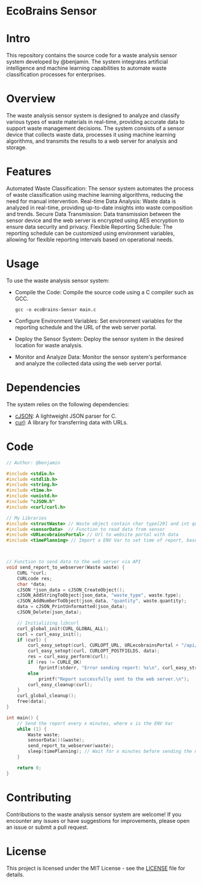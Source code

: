 # EcoBrains Sensor

# Intro
This repository contains the source code for a waste analysis sensor system developed by @benjamin. 
The system integrates artificial intelligence and machine learning capabilities to automate waste classification processes for enterprises.

# Overview
The waste analysis sensor system is designed to analyze and classify various types of waste materials in real-time, 
providing accurate data to support waste management decisions. 
The system consists of a sensor device that collects waste data, processes it using machine learning algorithms, 
and transmits the results to a web server for analysis and storage.

# Features
Automated Waste Classification: The sensor system automates the process of waste classification using machine learning algorithms, reducing the need for manual intervention.
Real-time Data Analysis: Waste data is analyzed in real-time, providing up-to-date insights into waste composition and trends.
Secure Data Transmission: Data transmission between the sensor device and the web server is encrypted using AES encryption to ensure data security and privacy.
Flexible Reporting Schedule: The reporting schedule can be customized using environment variables, allowing for flexible reporting intervals based on operational needs.

# Usage
To use the waste analysis sensor system:

* Compile the Code: Compile the source code using a C compiler such as GCC.
  
  ```
  gcc -o ecoBrains-Sensor main.c
  ```

* Configure Environment Variables: Set environment variables for the reporting schedule and the URL of the web server portal.
* Deploy the Sensor System: Deploy the sensor system in the desired location for waste analysis.
* Monitor and Analyze Data: Monitor the sensor system's performance and analyze the collected data using the web server portal.
  
# Dependencies
The system relies on the following dependencies:

* [cJSON](https://github.com/DaveGamble/cJSON): A lightweight JSON parser for C.
* [curl](https://github.com/curl/curl): A library for transferring data with URLs.

# Code
```c
// Author: @benjamin 

#include <stdio.h>
#include <stdlib.h>
#include <string.h>
#include <time.h>
#include <unistd.h>
#include "cJSON.h"
#include <curl/curl.h>

// My Libraries
#include <structWaste> // Waste object contain char type[20] and int quantity
#include <sensorData>  // Function to read data from sensor
#include <URLecobrainsPortal> // Url to website portal with data
#include <timePlanning> // Import a ENV Var to set time of report, based on cash plannig



// Function to send data to the web server via API
void send_report_to_webserver(Waste waste) {
    CURL *curl;
    CURLcode res;
    char *data;
    cJSON *json_data = cJSON_CreateObject();
    cJSON_AddStringToObject(json_data, "waste_type", waste.type);
    cJSON_AddNumberToObject(json_data, "quantity", waste.quantity);
    data = cJSON_PrintUnformatted(json_data);
    cJSON_Delete(json_data);

    // Initializing libcurl
    curl_global_init(CURL_GLOBAL_ALL);
    curl = curl_easy_init();
    if (curl) {
        curl_easy_setopt(curl, CURLOPT_URL, URLecobrainsPortal + "/api/report/submit_report");
        curl_easy_setopt(curl, CURLOPT_POSTFIELDS, data);
        res = curl_easy_perform(curl);
        if (res != CURLE_OK)
            fprintf(stderr, "Error sending report: %s\n", curl_easy_strerror(res));
        else
            printf("Report successfully sent to the web server.\n");
        curl_easy_cleanup(curl);
    }
    curl_global_cleanup();
    free(data);
}

int main() {
    // Send the report every x minutes, where x is the ENV Var
    while (1) {
        Waste waste;
        sensorData()(&waste);
        send_report_to_webserver(waste);
        sleep(timePlanning); // Wait for x minutes before sending the next report,where x is the ENV Var
    }

    return 0;
}
```
  
# Contributing
Contributions to the waste analysis sensor system are welcome! If you encounter any issues or have suggestions for improvements, please open an issue or submit a pull request.

# License
This project is licensed under the MIT License - see the [LICENSE](LICENSE) file for details.
